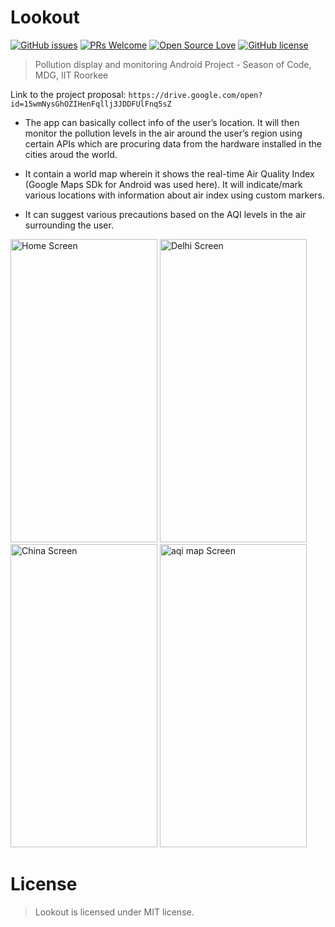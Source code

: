 # Lookout
[![GitHub issues](https://img.shields.io/github/issues/CapTen101/Lookout-AQI-app)](https://github.com/CapTen101/Lookout-AQI-app/issues)
[![PRs Welcome](https://img.shields.io/badge/PRs-welcome-brightgreen.svg?style=flat-square)](https://github.com/CapTen101/Lookout-AQI-app/pulls)
[![Open Source Love](https://badges.frapsoft.com/os/v1/open-source.png?v=103)](https://github.com/CapTen101/GoGreenGoogle/)
[![GitHub license](https://img.shields.io/github/license/Naereen/StrapDown.js.svg)](https://github.com/CapTen101/Lookout-AQI-app/blob/master/LICENSE)
> Pollution display and monitoring Android Project - Season of Code, MDG, IIT Roorkee

Link to the project proposal: `https://drive.google.com/open?id=15wmNysGhOZIHenFqllj3JDDFUlFnq5sZ`

* The app can basically collect info of the user’s location. It will then monitor the pollution levels in the air around the user’s region using certain APIs which are procuring data from the hardware installed in the cities aroud the world.

* It contain a world map wherein it shows the real-time Air Quality
Index (Google Maps SDk for Android was used here). It will indicate/mark various locations with
information about air index using custom markers.

* It can suggest various precautions based on the AQI levels in the air surrounding the user.

<img src="https://img.techpowerup.org/200319/home.jpg" alt="Home Screen" width="235" height="485"/>   <img src="https://img.techpowerup.org/200319/delhi.jpg" alt="Delhi Screen" width="235" height="485"/>   <img src="https://img.techpowerup.org/200319/china.jpg" alt="China Screen" width="235" height="485"/>   <img src="https://img.techpowerup.org/200319/aqi-map.jpg" alt="aqi map Screen" width="235" height="485"/>


# License
> Lookout is licensed under MIT license.
